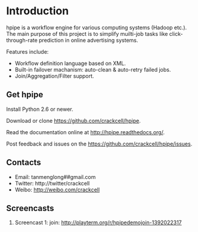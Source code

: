 Introduction
============

hpipe is a workflow engine for various computing systems (Hadoop etc.).
The main purpose of this project is to simplify muilti-job tasks like
click-through-rate prediction in online advertising systems.

Features include:

* Workflow definition language based on XML.
* Built-in failover machanism: auto-clean & auto-retry failed jobs.
* Join/Aggregation/Filter support.

Get hpipe
---------

Install Python 2.6 or newer.

Download or clone https://github.com/crackcell/hpipe.

Read the documentation online at http://hpipe.readthedocs.org/.

Post feedback and issues on the https://github.com/crackcell/hpipe/issues.

Contacts
--------

* Email: tanmenglong##gmail.com
* Twitter: http://twitter/crackcell
* Weibo: http://weibo.com/crackcell

Screencasts
-----------

1. Screencast 1: join: http://playterm.org/r/hpipedemojoin-1392022317

